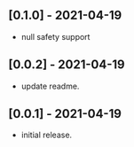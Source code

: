 ## [0.1.0] - 2021-04-19

* null safety support

## [0.0.2] - 2021-04-19

* update readme.

## [0.0.1] - 2021-04-19

* initial release.
